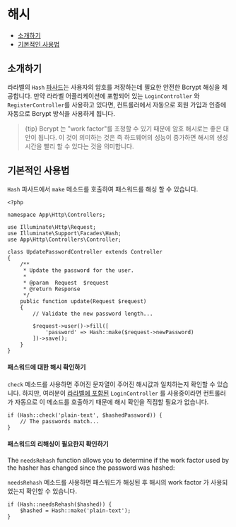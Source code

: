 # 해시

- [소개하기](#introduction)
- [기본적인 사용법](#basic-usage)

<a name="introduction"></a>
## 소개하기

라라벨의 `Hash` [파사드](/docs/{{version}}/facades)는 사용자의 암호를 저장하는데 필요한 안전한 Bcrypt 해싱을 제공합니다. 만약 라라벨 어플리케이션에 포함되어 있는 `LoginController` 와 `RegisterController`를 사용하고 있다면, 컨트롤러에서 자동으로 회원 가입과 인증에 자동으로 Bcrypt 방식을 사용하게 됩니다.

> {tip} Bcrypt 는 "work factor"를 조정할 수 있기 때문에 암호 해시로는 좋은 대안이 됩니다. 이 것이 의미하는 것은 즉 하드웨어의 성능이 증가하면 해시의 생성 시간을 빨리 할 수 있다는 것을 의미합니다.

<a name="basic-usage"></a>
## 기본적인 사용법

`Hash` 파사드에서 `make` 메소드를 호출하여 패스워드를 해싱 할 수 있습니다.

    <?php

    namespace App\Http\Controllers;

    use Illuminate\Http\Request;
    use Illuminate\Support\Facades\Hash;
    use App\Http\Controllers\Controller;

    class UpdatePasswordController extends Controller
    {
        /**
         * Update the password for the user.
         *
         * @param  Request  $request
         * @return Response
         */
        public function update(Request $request)
        {
            // Validate the new password length...

            $request->user()->fill([
                'password' => Hash::make($request->newPassword)
            ])->save();
        }
    }

#### 패스워드에 대한 해시 확인하기

`check` 메소드를 사용하면 주어진 문자열이 주어진 해시값과 일치하는지 확인할 수 있습니다. 하지만, 여러분이 [라라벨에 포함된](/docs/{{version}}/authentication) `LoginController` 를 사용중이라면 컨트롤러가 자동으로 이 메소드를 호출하기 때문에 해시 확인을 직접할 필요가 없습니다.

    if (Hash::check('plain-text', $hashedPassword)) {
        // The passwords match...
    }

#### 패스워드의 리해싱이 필요한지 확인하기

The `needsRehash` function allows you to determine if the work factor used by the hasher has changed since the password was hashed:

`needsRehash` 메소드를 사용하면 패스워드가 해싱된 후 해시의 work factor 가 사용되었는지 확인할 수 있습니다.

    if (Hash::needsRehash($hashed)) {
        $hashed = Hash::make('plain-text');
    }
